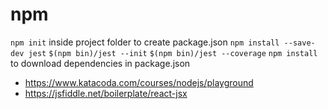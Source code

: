# npm
`npm init` inside project folder to create package.json
`npm install --save-dev jest`
`$(npm bin)/jest --init`
`$(npm bin)/jest --coverage`
`npm install` to download dependencies in package.json

 - https://www.katacoda.com/courses/nodejs/playground
 - https://jsfiddle.net/boilerplate/react-jsx